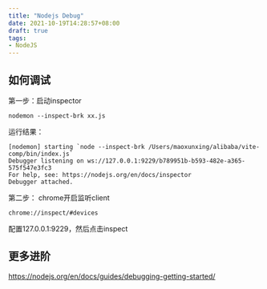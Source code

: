 ```yaml
---
title: "Nodejs Debug"
date: 2021-10-19T14:28:57+08:00
draft: true
tags:
- NodeJS
---
```


## 如何调试

第一步：启动inspector

``` shell
nodemon --inspect-brk xx.js
```

运行结果：

``` shell
[nodemon] starting `node --inspect-brk /Users/maoxunxing/alibaba/vite-comp/bin/index.js`
Debugger listening on ws://127.0.0.1:9229/b789951b-b593-482e-a365-575f547e3fc3
For help, see: https://nodejs.org/en/docs/inspector
Debugger attached.
```

第二步： chrome开启监听client

``` shell
chrome://inspect/#devices
```

配置127.0.0.1:9229，然后点击inspect

## 更多进阶

https://nodejs.org/en/docs/guides/debugging-getting-started/

